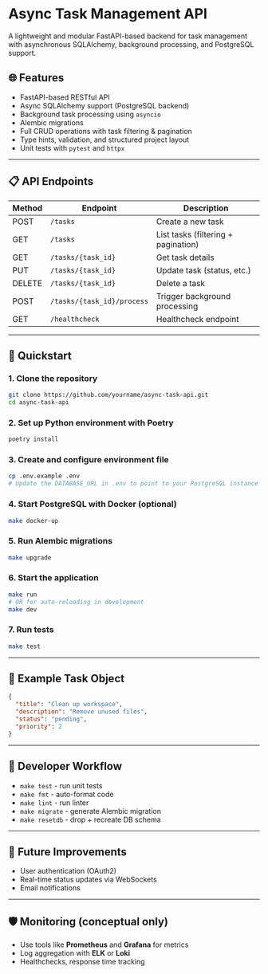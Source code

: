 
# Async Task Management API

A lightweight and modular FastAPI-based backend for task management with asynchronous SQLAlchemy, background processing, and PostgreSQL support.

## 🌐 Features

- FastAPI-based RESTful API
- Async SQLAlchemy support (PostgreSQL backend)
- Background task processing using `asyncio`
- Alembic migrations
- Full CRUD operations with task filtering & pagination
- Type hints, validation, and structured project layout
- Unit tests with `pytest` and `httpx`

---

## 📋 API Endpoints

| Method | Endpoint                    | Description                             |
|--------|-----------------------------|-----------------------------------------|
| POST   | `/tasks`                   | Create a new task                        |
| GET    | `/tasks`                   | List tasks (filtering + pagination)     |
| GET    | `/tasks/{task_id}`        | Get task details                         |
| PUT    | `/tasks/{task_id}`        | Update task (status, etc.)              |
| DELETE | `/tasks/{task_id}`        | Delete a task                            |
| POST   | `/tasks/{task_id}/process`| Trigger background processing            |
| GET    | `/healthcheck`            | Healthcheck endpoint                     |

---

## 🚀 Quickstart

### 1. Clone the repository
```bash
git clone https://github.com/yourname/async-task-api.git
cd async-task-api
```

### 2. Set up Python environment with Poetry
```bash
poetry install
```

### 3. Create and configure environment file
```bash
cp .env.example .env
# Update the DATABASE_URL in .env to point to your PostgreSQL instance
```

### 4. Start PostgreSQL with Docker (optional)
```bash
make docker-up
```

### 5. Run Alembic migrations
```bash
make upgrade
```

### 6. Start the application
```bash
make run
# OR for auto-reloading in development
make dev
```

### 7. Run tests
```bash
make test
```

---

## 🎨 Example Task Object
```json
{
  "title": "Clean up workspace",
  "description": "Remove unused files",
  "status": "pending",
  "priority": 2
}
```

---

## 🔧 Developer Workflow

- `make test` - run unit tests
- `make fmt` - auto-format code
- `make lint` - run linter
- `make migrate` - generate Alembic migration
- `make resetdb` - drop + recreate DB schema

---

## 📅 Future Improvements

- User authentication (OAuth2)
- Real-time status updates via WebSockets
- Email notifications

---

## 🛡 Monitoring (conceptual only)

- Use tools like **Prometheus** and **Grafana** for metrics
- Log aggregation with **ELK** or **Loki**
- Healthchecks, response time tracking

